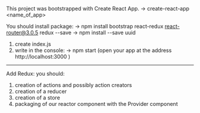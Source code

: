 This project was bootstrapped with Create React App.
-> create-react-app <name_of_app>

You should install package:
-> npm install bootstrap react-redux react-router@3.0.5 redux --save
-> npm install --save uuid
1. create index.js
2. write in the console:
-> npm start
(open your app at the address http://localhost:3000 )
--------------------------------------------------------------------------------
Add Redux:
you should:
1. creation of actions and possibly action creators
2. creation of a reducer
3. creation of a store
4. packaging of our reactor component with the Provider component
